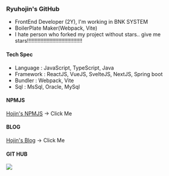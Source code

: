### Ryuhojin's GitHub 

- FrontEnd Developer (2Y), I'm working in BNK SYSTEM
- BoilerPlate Maker(Webpack, Vite)
- I hate person who forked my project without stars.. give me stars!!!!!!!!!!!!!!!!!!!!!!!!!!!!!!!!!!!!!

#### Tech Spec
- Language : JavaScript, TypeScript, Java
- Framework : ReactJS, VueJS, SvelteJS, NextJS, Spring boot
- Bundler : Webpack, Vite
- Sql : MsSql, Oracle, MySql

#### NPMJS
[Hojin's NPMJS](https://www.npmjs.com/~ryuhojin) -> Click Me
#### BLOG
[Hojin's Blog](https://ryuhojin.tistory.com) -> Click Me
#### GIT HUB
![](https://github-readme-stats.vercel.app/api?username=ryuhojin&theme=dracula)

